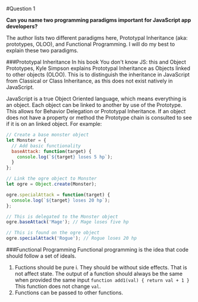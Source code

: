 #Question 1

**Can you name two programming paradigms important for JavaScript app developers?**

The author lists two different paradigms here, Prototypal Inheritance (aka: prototypes, OLOO), and Functional Programming. I will do my best to explain these two paradigms. 

###Prototypal Inheritance
In his book You don't know JS: this and Object Prototypes, Kyle Simpson explains Prototypal Inheritance as Objects linked to other objects (OLOO). This is to distinguish the inheritance in JavaScript from Classical or Class Inheritance, as this does not exist natively in JavaScript. 

JavaScript is a true Object Oriented language, which means everything is an object. Each object can be linked to another by use of the Prototype. This allows for Behavior Delegation or Prototypal Inheritance. If an object does not have a property or method the Prototype chain is consulted to see if it is on an linked object. For example:

```javascript
// Create a base monster object
let Monster = {
  // Add basic functionality
  baseAttack: function(target) {
    console.log(`${target} loses 5 hp`); 
  }
};

// Link the ogre object to Monster
let ogre = Object.create(Monster);

ogre.specialAttack = function(target) {
  console.log(`${target} loses 20 hp`);
};

// This is delegated to the Monster object
ogre.baseAttack('Mage'); // Mage loses five hp

// This is found on the ogre object
ogre.specialAttack('Rogue'); // Rogue loses 20 hp
```

###Functional Programming
Functional programming is the idea that code should follow a set of ideals. 
1. Fuctions should be pure
  i. They should be without side effects. That is not affect state. The output of a function should always be the same when provided the same input `function add1(val) { return val + 1 }` This function does not change `val`. 
2. Functions can be passed to other functions.
